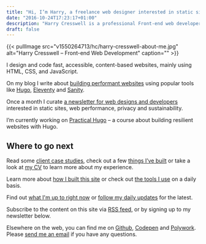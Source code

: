 ```yaml
---
title: "Hi, I’m Harry, a freelance web designer interested in static sites, privacy and web performance."
date: "2016-10-24T17:23:17+01:00"
description: "Harry Cresswell is a professional Front-end web developer based in London, England. Read technical articles and notes on design and code."
draft: false
---
```


{{< pullImage src="v1550264713/hc/harry-cresswell-about-me.jpg" alt="Harry Cresswell – Front-end Web Development" caption="" >}}

I design and code fast, accessible, content-based websites, mainly using HTML, CSS, and JavaScript.

On my blog I write about [building performant websites](/writing/) using popular tools like [Hugo](/topics/hugo/), [Eleventy](/topics/eleventy/) and [Sanity](/topics/sanity/).

Once a month I curate [a newsletter for web designs and developers](/newsletter/) interested in static sites, web performance, privacy and sustainability.

I’m currently working on [Practical Hugo](https://practicalhugo.com/) – a course about building resilient websites with Hugo.

## Where to go next

Read some [client case studies](/topics/case-study/), check out a few [things I’ve built](/things) or take a look at [my CV](pdf/harry-cresswell-cv-aug-21.pdf) to learn more about my experience. 

Learn more about [how I built this site](/build/) or check out [the tools I use](/uses/) on a daily basis.

Find out [what I'm up to right now](/now/) or [follow my daily updates](/updates) for the latest.

Subscribe to the content on this site via [RSS feed](/feeds/), or by signing up to my newsletter below.

Elsewhere on the web, you can find me on [Github](https://github.com/harrycresswell), [Codepen](https://codepen.io/harrycresswell) and [Polywork](https://www.polywork.com/harrycresswell). Please [send me an email](mailto:studio@harrycresswell.com) if you have any questions.